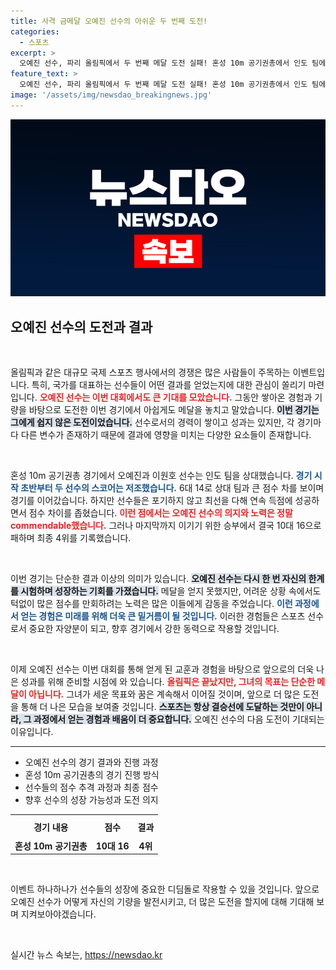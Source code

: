 ```yaml
---
title: 사격 금메달 오예진 선수의 아쉬운 두 번째 도전!
categories:
  - 스포츠
excerpt: >
  오예진 선수, 파리 올림픽에서 두 번째 메달 도전 실패! 혼성 10m 공기권총에서 인도 팀에 충격적인 패배, 아쉬운 4위로 마감. 자세한 경기 내용은? 클릭해서 확인하세요!
feature_text: >
  오예진 선수, 파리 올림픽에서 두 번째 메달 도전 실패! 혼성 10m 공기권총에서 인도 팀에 충격적인 패배, 아쉬운 4위로 마감. 자세한 경기 내용은? 클릭해서 확인하세요!
image: '/assets/img/newsdao_breakingnews.jpg'
---
```


<p><img src="/assets/img/newsdao_breakingnews.jpg" alt="cryptoinkorea 속보" /></p>

<h2 data-ke-size="size26">오예진 선수의 도전과 결과</h2>

<p data-ke-size="size16">&nbsp;</p>

<p>올림픽과 같은 대규모 국제 스포츠 행사에서의 경쟁은 많은 사람들이 주목하는 이벤트입니다. 특히, 국가를 대표하는 선수들이 어떤 결과를 얻었는지에 대한 관심이 쏠리기 마련입니다. <b><span style="color: #ee2323;">오예진 선수는 이번 대회에서도 큰 기대를 모았습니다.</span></b> 그동안 쌓아온 경험과 기량을 바탕으로 도전한 이번 경기에서 아쉽게도 메달을 놓치고 말았습니다. <b><span style="background-color: #21538527;">이번 경기는 그에게 쉽지 않은 도전이었습니다.</span></b> 선수로서의 경력이 쌓이고 성과는 있지만, 각 경기마다 다른 변수가 존재하기 때문에 결과에 영향을 미치는 다양한 요소들이 존재합니다. </p>

<p data-ke-size="size16">&nbsp;</p>

<p>혼성 10m 공기권총 경기에서 오예진과 이원호 선수는 인도 팀을 상대했습니다. <b><span style="color: #1a5490;">경기 시작 초반부터 두 선수의 스코어는 저조했습니다.</span></b> 6대 14로 상대 팀과 큰 점수 차를 보이며 경기를 이어갔습니다. 하지만 선수들은 포기하지 않고 최선을 다해 연속 득점에 성공하면서 점수 차이를 좁혔습니다. <b><span style="color: #ee2323;">이런 점에서는 오예진 선수의 의지와 노력은 정말 commendable했습니다.</span></b> 그러나 마지막까지 이기기 위한 승부에서 결국 10대 16으로 패하며 최종 4위를 기록했습니다. </p>

<p data-ke-size="size16">&nbsp;</p>

<p>이번 경기는 단순한 결과 이상의 의미가 있습니다. <b><span style="background-color: #21538527;">오예진 선수는 다시 한 번 자신의 한계를 시험하며 성장하는 기회를 가졌습니다.</span></b> 메달을 얻지 못했지만, 어려운 상황 속에서도 턱없이 많은 점수를 만회하려는 노력은 많은 이들에게 감동을 주었습니다. <b><span style="color: #1a5490;">이런 과정에서 얻는 경험은 미래를 위해 더욱 큰 밑거름이 될 것입니다.</span></b> 이러한 경험들은 스포츠 선수로서 중요한 자양분이 되고, 향후 경기에서 강한 동력으로 작용할 것입니다.</p>

<p data-ke-size="size16">&nbsp;</p>

<p>이제 오예진 선수는 이번 대회를 통해 얻게 된 교훈과 경험을 바탕으로 앞으로의 더욱 나은 성과를 위해 준비할 시점에 와 있습니다. <b><span style="color: #ee2323;">올림픽은 끝났지만, 그녀의 목표는 단순한 메달이 아닙니다.</span></b> 그녀가 세운 목표와 꿈은 계속해서 이어질 것이며, 앞으로 더 많은 도전을 통해 더 나은 모습을 보여줄 것입니다. <b><span style="background-color: #21538527;">스포츠는 항상 결승선에 도달하는 것만이 아니라, 그 과정에서 얻는 경험과 배움이 더 중요합니다.</span></b> 오예진 선수의 다음 도전이 기대되는 이유입니다.</p>

<hr>

<ul>
    <li>오예진 선수의 경기 결과와 진행 과정</li>
    <li>혼성 10m 공기권총의 경기 진행 방식</li>
    <li>선수들의 점수 추격 과정과 최종 점수</li>
    <li>향후 선수의 성장 가능성과 도전 의지</li>
</ul>

<table style="width: 100%; border-collapse: collapse;">
    <tr>
        <th style="text-align: center; height: 30px;">경기 내용</th>
        <th style="text-align: center; height: 30px;">점수</th>
        <th style="text-align: center; height: 30px;">결과</th>
    </tr>
    <tr>
        <td style="text-align: center; height: 17px;"><b>혼성 10m 공기권총</b></td>
        <td style="text-align: center; height: 17px;"><b>10대 16</b></td>
        <td style="text-align: center; height: 17px;"><b>4위</b></td>
    </tr>
</table>

<p data-ke-size="size16">&nbsp;</p>

<p>이벤트 하나하나가 선수들의 성장에 중요한 디딤돌로 작용할 수 있을 것입니다. 앞으로 오예진 선수가 어떻게 자신의 기량을 발전시키고, 더 많은 도전을 할지에 대해 기대해 보며 지켜보아야겠습니다. </p>

<p data-ke-size="size16">&nbsp;</p>
실시간 뉴스 속보는, <a href="https://newsdao.kr" rel="dofollow">https://newsdao.kr</a>


